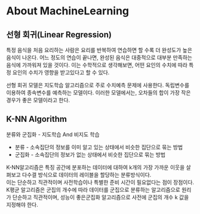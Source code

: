 # About MachineLearning
## 선형 회귀(Linear Regression)
특정 음식을 처음 요리하는 사람은 요리를 반복하여 연습하면 할 수록 더 완성도가 높은 음식이 나온다. 어느 정도의 연습이 끝나면,
완성된 음식은 대중적으로 대부분 만족하는 음식에 가까워져 있을 것이다.
이는 수학적으로 생각해보면, 어떤 요인의 수치에 따라 특정 요인의 수치가 영향을 받고있다고 할 수 있다.

선형 회귀 모델은 지도학습 알고리즘으로 주로 수치예측 문제에 사용한다. 독립변수를 이용하여 종속변수를 예측하는 모델이다.
이러한 모델에서는, 오차들의 합이 가장 작은경우가 좋은 모델이라고 한다.<br>

## K-NN Algorithm
분류와 군집화 - 지도학습 And 비지도 학습
* 분류 - 소속집단의 정보를 이미 알고 있는 상태에서 비슷한 집단으로 묶는 방법
* 군집화 - 소속집단의 정보가 없는 상태에서 비슷한 집단으로 묶는 방법

K-NN알고리즘은 특징 공간에 분포하는 데이터에 대하여 k개의 가장 가까운 이웃을 살펴보고 다수결 방식으로 데이터의 레이블을 할당하는 분류방식이다.<br>
이는 단순하고 직관적이며 사전학습이나 특별한 준비 시간이 필요없다는 점이 장점이다.<br>
K평균 알고리즘은 군집의 개수에 따라 데이터를 군집으로 분류하는 알고리즘으로 원리가 단순하고 직관적이며, 성능이 좋은군집화 알고리즘으로 사전에 군집의 개수 k 값을 지정해야 한다.




